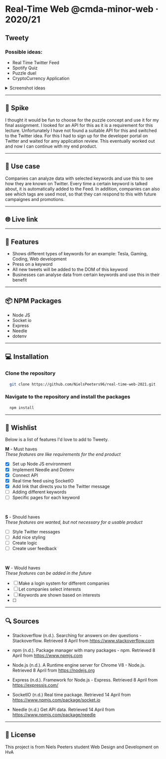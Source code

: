 # Real-Time Web @cmda-minor-web · 2020/21

## Tweety

### Possible ideas:

- Real Time Twitter Feed
- Spotify Quiz
- Puzzle duel
- CryptoCurrency Application

<details>

<summary>Screenshot ideas</summary>

![Folder structure](https://github.com/NielsPeeters96/real-time-web-2021/blob/main/public/img/Twitter_Puzzles.jfif)
![Folder structure](https://github.com/NielsPeeters96/real-time-web-2021/blob/main/public/img/Spotify.jfif)
![Folder structure](https://github.com/NielsPeeters96/real-time-web-2021/blob/main/public/img/puzzles.jfif)

</details>

---

<!-------------------------- New Paragraph -------------------------->

## 🔦 **Spike**
I thought it would be fun to choose for the puzzle concept and use it for my final assignment. I looked for an API for this as it is a requirement for this lecture. Unfortunately I have not found a suitable API for this and switched to the Twitter idea. For this I had to sign up for the developer portal on Twitter and waited for amy application review. This eventually worked out and now I can continue with my end product.

---

<!-------------------------- New Paragraph -------------------------->

## 💼 **Use case**
Companies can analyze data with selected keywords and use this to see how they are known on Twitter. Every time a certain keyword is talked about, it is automatically added to the Feed. In addition, companies can also see which tags are used most, so that they can respond to this with future campaignes and promotions.

---

<!-------------------------- New Paragraph -------------------------->

## 🌐 **Live link**


---

<!-------------------------- New Paragraph -------------------------->

## 🚀 **Features**
- Shows different types of keywords for an example: Tesla, Gaming, Coding, Web development
- Press on a keyword
- All new tweets will be added to the DOM of this keyword
- Businesses can analyse data from certain keywords and use this in their benefit

---

<!-------------------------- New Paragraph -------------------------->

## 📦 **NPM Packages**

- Node JS
- Socket io
- Express
- Needle
- dotenv

---

<!-------------------------- New Paragraph -------------------------->

## 💻 **Installation**

### Clone the repository

```bash
  git clone https://github.com/NielsPeeters96/real-time-web-2021.git
```

### Navigate to the repository and install the packages

```bash
  npm install
```

---

<!-------------------------- New Paragraph -------------------------->

## :crown: **Wishlist**

Below is a list of features I'd love to add to Tweety.  

**M** - Must haves  
_These features are like requirements for the end product_  
- [x] Set up Node JS environment
- [x] Implement Needle and Dotenv
- [x] Connect API
- [x] Real time feed using SocketIO
- [x] Add link that directs you to the Twitter message
- [ ] Adding different keywords
- [ ] Specific pages for each keyword

</br>

**S** - Should haves  
_These features are wanted, but not necessary for a usable product_  
- [ ] Style Twitter messages
- [ ] Add nice styling
- [ ] Create logic
- [ ] Create user feedback

</br>

**W** - Would haves  
_These features can be added in the future_  
- [ ] Make a login system for different companies
- [ ] Let companies select interests
- [ ] Keywords are shown based on interests
- [ ] 
---

<!-------------------------- New Paragraph -------------------------->

## 🔍 **Sources**

- Stackoverflow (n.d.). Searching for answers on dev questions - Stackoverflow. Retrieved 8 April from https://www.stackoverflow.com

- npm (n.d.). Package manager with many packages - npm. Retrieved 8 April from https://www.npmjs.com

- Node.js (n.d.). A Runtime engine server for Chrome V8 - Node.js. Retrieved 8 April from https://nodejs.org

- Express (n.d.). Framework for Node.js - Express. Retrieved 8 April from https://expressjs.com/

- SocketIO (n.d.) Real time package. Retrieved 14 April from https://www.npmjs.com/package/socket.io

- Needle (n.d.) Get API data. Retrieved 14 April from https://www.npmjs.com/package/needle

---

<!-------------------------- New Paragraph -------------------------->

## 🔐 **License**
This project is from Niels Peeters student Web Design and Development on HvA
